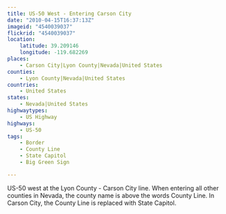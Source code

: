 ```yaml
---
title: US-50 West - Entering Carson City
date: "2010-04-15T16:37:13Z"
imageid: "4540039037"
flickrid: "4540039037"
location:
    latitude: 39.209146
    longitude: -119.682269
places:
    - Carson City|Lyon County|Nevada|United States
counties:
    - Lyon County|Nevada|United States
countries:
    - United States
states:
    - Nevada|United States
highwaytypes:
    - US Highway
highways:
    - US-50
tags:
    - Border
    - County Line
    - State Capitol
    - Big Green Sign

---
```

US-50 west at the Lyon County - Carson City line. When entering all other counties in Nevada, the county name is above the words County Line.  In Carson City, the County Line is replaced with State Capitol.